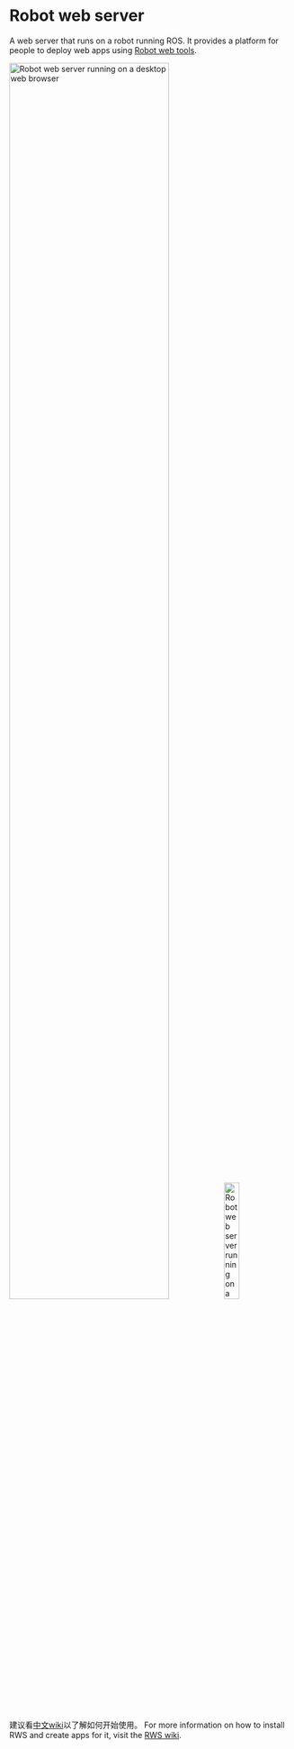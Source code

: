# Robot web server

A web server that runs on a robot running ROS. It provides a platform for people to deploy web apps using [Robot web tools](http://robotwebtools.org/).

<img src="https://cloud.githubusercontent.com/assets/1175286/15383201/1c37bb6e-1d46-11e6-8f33-bc6967ea2d6e.png" alt="Robot web server running on a desktop web browser" width="75%" />
<img src="https://cloud.githubusercontent.com/assets/1175286/15383205/1e17f96c-1d46-11e6-8c60-30529b6bec44.png" alt="Robot web server running on a mobile web browser" width="23%" />

建议看[中文wiki](https://github.com/Infi-WANG/rws/wiki/%E5%A6%82%E4%BD%95%E5%BC%80%E5%A7%8B%E4%BD%BF%E7%94%A8%E3%80%82)以了解如何开始使用。
For more information on how to install RWS and create apps for it, visit the [RWS wiki](https://github.com/hcrlab/rws/wiki).
